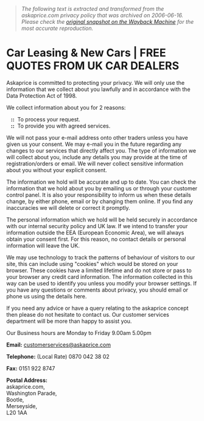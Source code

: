 > *The following text is extracted and transformed from the askaprice.com privacy policy that was archived on 2006-06-16. Please check the [original snapshot on the Wayback Machine](https://web.archive.org/web/20060616182001id_/http%3A//www.askaprice.com/privacy.asp) for the most accurate reproduction.*

# Car Leasing & New Cars | FREE QUOTES FROM UK CAR DEALERS

Askaprice is committed to protecting your privacy. We will only use the information that we collect about you lawfully and in accordance with the Data Protection Act of 1998. 

We collect information about you for 2 reasons: 

   **::**  To process your request.  
   **::**  To provide you with agreed services. 

We will not pass your e-mail address onto other traders unless you have given us your consent. We may e-mail you in the future regarding any changes to our services that directly affect you. The type of information we will collect about you, include any details you may provide at the time of registration/orders or email. We will never collect sensitive information about you without your explicit consent. 

The information we hold will be accurate and up to date. You can check the information that we hold about you by emailing us or through your customer control panel. It is also your responsibility to inform us when these details change, by either phone, email or by changing them online. If you find any inaccuracies we will delete or correct it promptly. 

The personal information which we hold will be held securely in accordance with our internal security policy and UK law. If we intend to transfer your information outside the EEA (European Economic Area), we will always obtain your consent first. For this reason, no contact details or personal information will leave the UK. 

We may use technology to track the patterns of behaviour of visitors to our site, this can include using "cookies" which would be stored on your browser. These cookies have a limited lifetime and do not store or pass to your browser any credit card information. The information collected in this way can be used to identify you unless you modify your browser settings. If you have any questions or comments about privacy, you should email or phone us using the details here. 

If you need any advice or have a query relating to the askaprice concept then please do not hesitate to contact us. Our customer services department will be more than happy to assist you. 

Our Business hours are Monday to Friday 9.00am 5.00pm

**Email:** customerservices@askaprice.com

**Telephone:** (Local Rate) 0870 042 38 02

**Fax:** 0151 922 8747

**Postal Address:**   
askaprice.com,   
Washington Parade,   
Bootle,   
Merseyside,   
L20 1AA 
